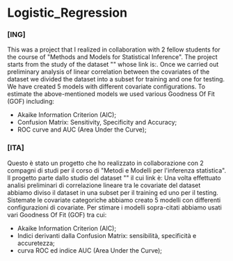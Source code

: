 # Logistic_Regression

### [ING]

This was a project that I realized in collaboration with 2 fellow students for the course of "Methods and Models for Statistical Inference". 
The project starts from the study of the dataset "" whose link is:. 
Once we carried out preliminary analysis of linear correlation between the covariates of the dataset we divided the dataset into a subset for training and one for testing. 
We have created 5 models with different covariate configurations.
To estimate the above-mentioned models we used various Goodness Of Fit (GOF) including:
- Akaike Information Criterion (AIC);
- Confusion Matrix: Sensitivity, Specificity and Accuracy;
- ROC curve and AUC (Area Under the Curve);

### [ITA]
Questo è stato un progetto che ho realizzato in collaborazione con 2 compagni di studi per il corso di "Metodi e Modelli per l'inferenza statistica". 
Il progetto parte dallo studio del dataset "" il cui link è: 
Una volta effettuato analisi preliminari di correlazione lineare tra le covariate del dataset abbiamo diviso il dataset in una subset per il training ed uno per il testing. 
Sistemate le covariate categoriche abbiamo creato 5 modelli con differenti configurazioni di covariate. 
Per stimare i modelli sopra-citati abbiamo usati vari Goodness Of Fit (GOF) tra cui: 
- Akaike Information Criterion (AIC);
- Indici derivanti dalla Confusion Matrix: sensibilità, specificità e accuretezza;
- curva ROC ed indice AUC (Area Under the Curve);

